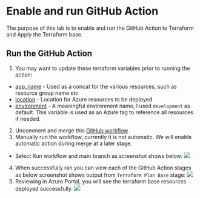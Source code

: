 # Enable and run GitHub Action

The purpose of this lab is to enable and run the GitHub Action to Terraform and Apply the Terraform base.

## Run the GitHub Action
1. You may want to update these terraform variables prior to running the action:
- [app_name](https://github.com/mcknz-insight/deploy-first-containerapp-terraform/blob/main/3-deploy-terraform-base/terraform/variables.tf#L4) - Used as a concat for the various resources, such as resource group name etc
- [location](https://github.com/mcknz-insight/deploy-first-containerapp-terraform/blob/main/3-deploy-terraform-base/terraform/variables.tf#L10) - Location for Azure resources to be deployed
- [environment](https://github.com/mcknz-insight/deploy-first-containerapp-terraform/blob/main/3-deploy-terraform-base/terraform/variables.tf#L16) - A meaningful environment name, I used `development` as default. This variable is used as an Azure tag to reference all resources if needed.
2. Uncomment and merge this [GitHub workflow](https://github.com/mcknz-insight/deploy-first-containerapp-terraform/blob/main/.github/workflows/main.yml)
3. Manually run the workflow, currently it is not automatic. We will enable automatic action during merge at a later stage.
- Select Run workflow and main branch as screenshot shows below:
![](images/run-work-flow.png)
4. When successfully ran you can view each of the GitHub Action stages as below screenshot shows output from `Terraform Plan Base` stage:
![](images/terraform-plan-base-stage.png)
5. Reviewing in Azure Portal, you will see the terraform base resources deployed successfully.
![](images/azure-portal-resources.png)